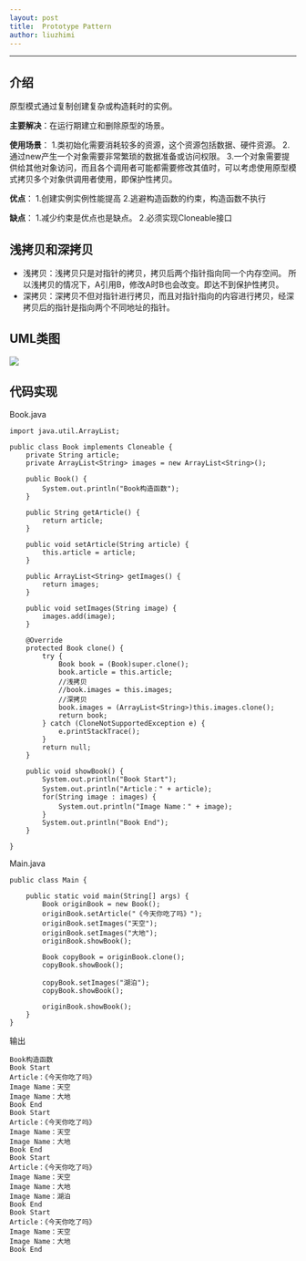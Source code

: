 ```yaml
---
layout: post
title:  Prototype Pattern
author: liuzhimi
---
```

-----
## 介绍
原型模式通过复制创建复杂或构造耗时的实例。

**主要解决**：在运行期建立和删除原型的场景。

**使用场景**：
1.类初始化需要消耗较多的资源，这个资源包括数据、硬件资源。
2.通过new产生一个对象需要非常繁琐的数据准备或访问权限。
3.一个对象需要提供给其他对象访问，而且各个调用者可能都需要修改其值时，可以考虑使用原型模式拷贝多个对象供调用者使用，即保护性拷贝。

**优点**：
1.创建实例实例性能提高
2.逃避构造函数的约束，构造函数不执行

**缺点**：
1.减少约束是优点也是缺点。
2.必须实现Cloneable接口

## 浅拷贝和深拷贝
- 浅拷贝：浅拷贝只是对指针的拷贝，拷贝后两个指针指向同一个内存空间。
所以浅拷贝的情况下，A引用B，修改A时B也会改变。即达不到保护性拷贝。
- 深拷贝：深拷贝不但对指针进行拷贝，而且对指针指向的内容进行拷贝，经深拷贝后的指针是指向两个不同地址的指针。

## UML类图
![](https://github.com/liuzhimi/liuzhimi.github.io/tree/master/images/Clone.jpg)


## 代码实现
Book.java
```
import java.util.ArrayList;

public class Book implements Cloneable {
	private String article;
	private ArrayList<String> images = new ArrayList<String>();
	
	public Book() {
		System.out.println("Book构造函数");
	}

	public String getArticle() {
		return article;
	}

	public void setArticle(String article) {
		this.article = article;
	}

	public ArrayList<String> getImages() {
		return images;
	}

	public void setImages(String image) {
		images.add(image);
	}
	
	@Override
	protected Book clone() {
		try {
			Book book = (Book)super.clone();
			book.article = this.article;
			//浅拷贝
			//book.images = this.images;
			//深拷贝
			book.images = (ArrayList<String>)this.images.clone();
			return book;
		} catch (CloneNotSupportedException e) {
			e.printStackTrace();
		}
		return null;
	}
	
	public void showBook() {
		System.out.println("Book Start");
		System.out.println("Article：" + article);
		for(String image : images) {
			System.out.println("Image Name：" + image);
		}
		System.out.println("Book End");
	}
	
}
```
Main.java
```
public class Main {

	public static void main(String[] args) {
		Book originBook = new Book();
		originBook.setArticle("《今天你吃了吗》");
		originBook.setImages("天空");
		originBook.setImages("大地");
		originBook.showBook();
		
		Book copyBook = originBook.clone();
		copyBook.showBook();
		
		copyBook.setImages("湖泊");
		copyBook.showBook();
		
		originBook.showBook();
	}
}

```
输出
```
Book构造函数
Book Start
Article：《今天你吃了吗》
Image Name：天空
Image Name：大地
Book End
Book Start
Article：《今天你吃了吗》
Image Name：天空
Image Name：大地
Book End
Book Start
Article：《今天你吃了吗》
Image Name：天空
Image Name：大地
Image Name：湖泊
Book End
Book Start
Article：《今天你吃了吗》
Image Name：天空
Image Name：大地
Book End
```



